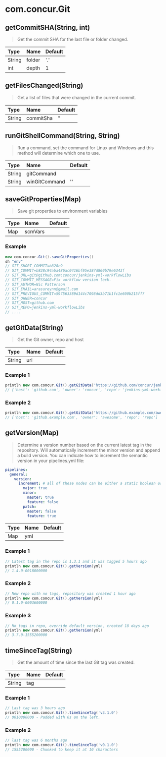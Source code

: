 # com.concur.Git

## getCommitSHA(String, int)

> Get the commit SHA for the last file or folder changed.

| Type   | Name   | Default   |
|:-------|:-------|:----------|
| String | folder | '.'       |
| int    | depth  | 1         |

## getFilesChanged(String)

> Get a list of files that were changed in the current commit.

| Type   | Name      | Default   |
|:-------|:----------|:----------|
| String | commitSha | ''        |

## runGitShellCommand(String, String)

> Run a command, set the command for Linux and Windows and this method will determine which one to use.

| Type   | Name          | Default   |
|:-------|:--------------|:----------|
| String | gitCommand    |           |
| String | winGitCommand | ''        |

## saveGitProperties(Map)

> Save git properties to environment variables

| Type   | Name    | Default   |
|:-------|:--------|:----------|
| Map    | scmVars |           |

### Example

```groovy
new com.concur.Git().saveGitProperties()
sh "env"
// GIT_SHORT_COMMIT=b828c9
// GIT_COMMIT=b828c94aba486ac0416bf95e387d860b79e6343f
// GIT_URL=git@github.com:concur/jenkins-yml-workflowLibs
// GIT_COMMIT_MESSAGE=Fix workflow version lock.
// GIT_AUTHOR=Nic Patterson
// GIT_EMAIL=arasureynn@gmail.com
// GIT_PREVIOUS_COMMIT=597563389d144c7098dd3b71b1fc1e600b215ff7
// GIT_OWNER=concur
// GIT_HOST=github.com
// GIT_REPO=jenkins-yml-workflowLibs
// ....
```

## getGitData(String)

> Get the Git owner, repo and host

| Type   | Name   | Default   |
|:-------|:-------|:----------|
| String | url    |           |

### Example 1

```groovy
println new com.concur.Git().getGitData('https://github.com/concur/jenkins-yml-workflowLibs.git')
// ['host': 'github.com', 'owner': 'concur', 'repo': 'jenkins-yml-workflowLibs']

```

### Example 2

```groovy
println new com.concur.Git().getGitData('https://github.example.com/awesome/repo.git')
// ['host': 'github.example.com', 'owner': 'awesome', 'repo': 'repo']
```

## getVersion(Map)

> Determine a version number based on the current latest tag in the repository. Will automatically increment the minor version and append a build version.
You can indicate how to increment the semantic version in your pipelines.yml file:
```yaml
pipelines:
  general:
    version:
      increment: # all of these nodes can be either a static boolean or a map matching the patterns from tools.git.patterns
        major: true
        minor:
          master: true
          feature: false
        patch:
          master: false
          feature: true
```


| Type   | Name   | Default   |
|:-------|:-------|:----------|
| Map    | yml    |           |

### Example 1

```groovy
// Latest tag in the repo is 1.3.1 and it was tagged 5 hours ago
println new com.concur.Git().getVersion(yml)
// 1.4.0-0018000000

```

### Example 2

```groovy
// New repo with no tags, repository was created 1 hour ago
println new com.concur.Git().getVersion(yml)
// 0.1.0-0003600000

```

### Example 3

```groovy
// No tags in repo, override default version, created 18 days ago
println new com.concur.Git().getVersion(yml)
// 3.7.0-1555200000
```

## timeSinceTag(String)

> Get the amount of time since the last Git tag was created.

| Type   | Name   | Default   |
|:-------|:-------|:----------|
| String | tag    |           |

### Example 1

```groovy
// Last tag was 3 hours ago
println new com.concur.Git().timeSinceTag('v3.1.0')
// 0010800000 - Padded with 0s on the left.

```

### Example 2

```groovy
// last tag was 6 months ago
println new com.concur.Git().timeSinceTag('v0.1.0')
// 1555200000 - Chunked to keep it at 10 characters
```